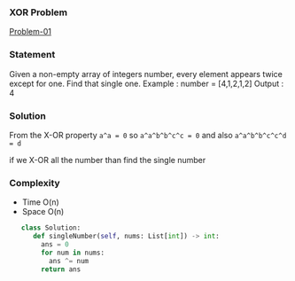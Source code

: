 ### XOR Problem

[Problem-01](https://leetcode.com/problems/single-number/description/)

### Statement

Given a non-empty array of integers number, every element appears twice except for one. Find that single one.
Example : number = [4,1,2,1,2] Output : 4

### Solution

From the X-OR property `a^a = 0` so `a^a^b^b^c^c = 0` and also `a^a^b^b^c^c^d = d`

if we X-OR all the number than find the single number

### Complexity

- Time O(n)
- Space O(n)

```python
   class Solution:
      def singleNumber(self, nums: List[int]) -> int:
        ans = 0
        for num in nums:
          ans ^= num
        return ans
```
